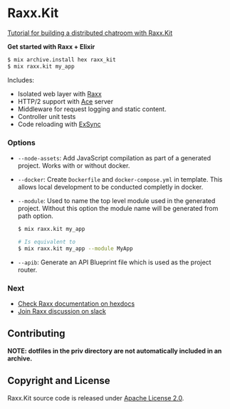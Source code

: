 # Raxx.Kit

[Tutorial for building a distributed chatroom with Raxx.Kit](http://crowdhailer.me/2018-05-01/building-a-distributed-chatroom-with-raxx-kit/)

**Get started with Raxx + Elixir**

```sh
$ mix archive.install hex raxx_kit
$ mix raxx.kit my_app
```

Includes:

- Isolated web layer with [Raxx](https://github.com/crowdhailer/raxx)
- HTTP/2 support with [Ace](https://github.com/CrowdHailer/Ace) server
- Middleware for request logging and static content.
- Controller unit tests
- Code reloading with [ExSync](https://github.com/falood/exsync)

### Options

- `--node-assets`: Add JavaScript compilation as part of a generated project.
  Works with or without docker.

- `--docker`: Create `Dockerfile` and `docker-compose.yml` in template.
  This allows local development to be conducted completly in docker.

- `--module`: Used to name the top level module used in the generated project. Without this option the module name will be generated from path option.

  ```sh
  $ mix raxx.kit my_app

  # Is equivalent to
  $ mix raxx.kit my_app --module MyApp
  ```

- `--apib`: Generate an API Blueprint file which is used as the project router.

### Next

- [Check Raxx documentation on hexdocs](https://hexdocs.pm/raxx)
- [Join Raxx discussion on slack](https://elixir-lang.slack.com/messages/C56H3TBH8/)

## Contributing

**NOTE: dotfiles in the priv directory are not automatically included in an archive.**

## Copyright and License

Raxx.Kit source code is released under [Apache License 2.0](License).
